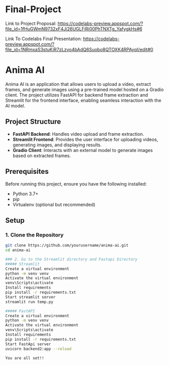 # Final-Project
Link to Project Proposal:
https://codelabs-preview.appspot.com/?file_id=1fHuGWmN9732xF4Ji26UGLFjRi00PhTNXTg_YafygkHs#6


Link To Codelabs Final Presentation: 
https://codelabs-preview.appspot.com/?file_id=1NRmxaS3stuKiR7zLzvo4bAdQ6Suobo8QTOXK4RPAyqI/edit#0

# Anima AI

Anima AI is an application that allows users to upload a video, extract frames, and generate images using a pre-trained model hosted on a Gradio client. The project utilizes FastAPI for backend frame extraction and Streamlit for the frontend interface, enabling seamless interaction with the AI model.

## Project Structure

- **FastAPI Backend**: Handles video upload and frame extraction.
- **Streamlit Frontend**: Provides the user interface for uploading videos, generating images, and displaying results.
- **Gradio Client**: Interacts with an external model to generate images based on extracted frames.

## Prerequisites

Before running this project, ensure you have the following installed:

- Python 3.7+
- pip
- Virtualenv (optional but recommended)

## Setup

### 1. Clone the Repository

```bash
git clone https://github.com/yourusername/anima-ai.git
cd anima-ai

### 2. Go to the Streamlit directory and Fastapi Directory
##### Streamlit
Create a virtual environment
python -m venv venv
Activate the virtual environment
venv\Scripts\activate
Install requirements
pip install -r requirements.txt
Start streamlit server
streamlit run temp.py

##### FastAPI
Create a virtual environment
python -m venv venv
Activate the virtual environment
venv\Scripts\activate
Install requirements
pip install -r requirements.txt
Start FastApi server
uvicorn backend2:app --reload

You are all set!!

